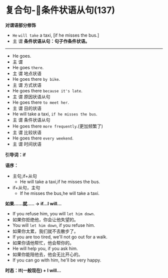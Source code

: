 # 复合句-条件状语从句(137)
**对谓语部分修饰**
* `He` `will take` a taxi, [if he misses the bus.]
*  主    谓
**条件状语从句：句子作条件状语。**

------
* He goes.
* 主  谓
* He goes `there`.
* 主  谓  地点状语
* He goes there `by bike`.
* 主  谓         方式状语
* He goes there `because it's late`.
* 主  谓         原因状语从句
* He goes there `to meet her`.
* 主  谓         目的状语
* He will take a taxi, `if he misses the bus`.
* 主  谓                 条件状语从句
* He goes there `more frequently`.(更加频繁了)
* 主  谓          比较状语
* He goes there `every weekend`.
* 主  谓          时间状语

**引导词：if**

**语序：**
* 主句,if+从句
  * He will take a taxi,if he misses the bus.
* if+从句，主句
  * If he misses the bus,he will take a taxi.

**如果......就..... -> if...I will...**
* If you refuse him, you will `let him down`.
* 如果你拒绝他，你会让他失望的。
* You will `let him down`, if you refuse him.
* 如果你太累，我们就不去散步了。
* If you are too tired, we'll not go out for a walk.
* 如果你请他帮忙，他会帮你的。
* He will help you, if you ask him.
* 如果你能陪他去，他会无比开心的。
* If you can go with him, he'll be very happy.

**时态：If(一般现在) + I will...**




